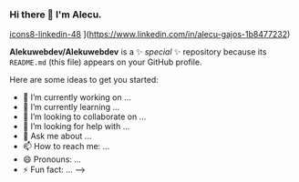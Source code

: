 ### Hi there 👋 I'm Alecu.

[icons8-linkedin-48](https://user-images.githubusercontent.com/89197029/189427646-a8a89ca3-1dfd-4097-a610-7f01169ffff9.png)
](https://www.linkedin.com/in/alecu-gajos-1b8477232)

**Alekuwebdev/Alekuwebdev** is a ✨ _special_ ✨ repository because its `README.md` (this file) appears on your GitHub profile.

Here are some ideas to get you started:

- 🔭 I’m currently working on ...
- 🌱 I’m currently learning ...
- 👯 I’m looking to collaborate on ...
- 🤔 I’m looking for help with ...
- 💬 Ask me about ...
- 📫 How to reach me: ...
- 😄 Pronouns: ...
- ⚡ Fun fact: ...
-->
